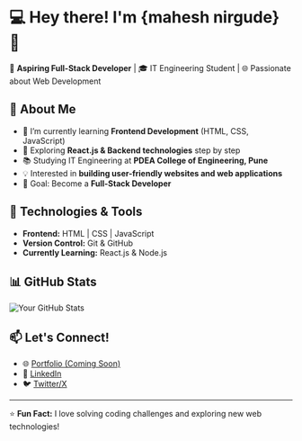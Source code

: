 # 💻 Hey there! I'm {mahesh nirgude} 👋

🚀 **Aspiring Full-Stack Developer** | 🎓 IT Engineering Student | 🌐 Passionate about Web Development

## 🚀 About Me
- 🔭 I’m currently learning **Frontend Development** (HTML, CSS, JavaScript)
- 🌱 Exploring **React.js & Backend technologies** step by step
- 📚 Studying IT Engineering at **PDEA College of Engineering, Pune**
- 💡 Interested in **building user-friendly websites and web applications**
- 🎯 Goal: Become a **Full-Stack Developer**

## 🔧 Technologies & Tools
- **Frontend:** HTML | CSS | JavaScript
- **Version Control:** Git & GitHub
- **Currently Learning:** React.js & Node.js

## 📊 GitHub Stats
![Your GitHub Stats](https://github-readme-stats.vercel.app/api?username=your-github-username&show_icons=true&theme=radical)

## 📫 Let's Connect!
- 🌐 [Portfolio (Coming Soon)](your-portfolio-link)
- 🔗 [LinkedIn](your-linkedin-profile)
- 🐦 [Twitter/X](your-twitter-profile)

---
⭐ **Fun Fact:** I love solving coding challenges and exploring new web technologies!
